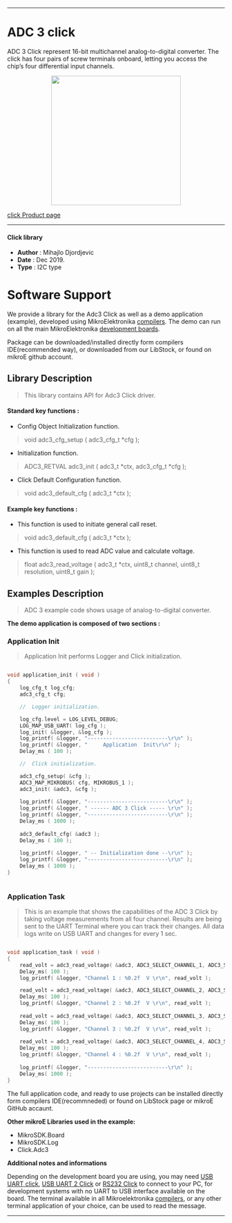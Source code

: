 
---
# ADC 3 click

ADC 3 Click represent 16-bit multichannel analog-to-digital converter. 
The click has four pairs of screw terminals onboard, letting you access the chip’s four differential input channels.

<p align="center">
  <img src="https://download.mikroe.com/images/click_for_ide/adc3_click.png" height=300px>
</p>

[click Product page](<https://www.mikroe.com/adc-3-click>)

---


#### Click library 

- **Author**        : Mihajlo Djordjevic
- **Date**          : Dec 2019.
- **Type**          : I2C type


# Software Support

We provide a library for the Adc3 Click 
as well as a demo application (example), developed using MikroElektronika 
[compilers](https://shop.mikroe.com/compilers). 
The demo can run on all the main MikroElektronika [development boards](https://shop.mikroe.com/development-boards).

Package can be downloaded/installed directly form compilers IDE(recommended way), or downloaded from our LibStock, or found on mikroE github account. 

## Library Description

> This library contains API for Adc3 Click driver.

#### Standard key functions :

- Config Object Initialization function.
> void adc3_cfg_setup ( adc3_cfg_t *cfg ); 
 
- Initialization function.
> ADC3_RETVAL adc3_init ( adc3_t *ctx, adc3_cfg_t *cfg );

- Click Default Configuration function.
> void adc3_default_cfg ( adc3_t *ctx );


#### Example key functions :

- This function is used to initiate general call reset.
> void adc3_default_cfg ( adc3_t *ctx );
 
- This function is used to read ADC value and calculate voltage.
> float adc3_read_voltage ( adc3_t *ctx, uint8_t channel, uint8_t resolution, uint8_t gain );

## Examples Description

> 
> ADC 3 example code shows usage of analog-to-digital converter.
> 

**The demo application is composed of two sections :**

### Application Init 

>
> Application Init performs Logger and Click initialization.
> 

```c

void application_init ( void )
{
    log_cfg_t log_cfg;
    adc3_cfg_t cfg;

    //  Logger initialization.

    log_cfg.level = LOG_LEVEL_DEBUG;
    LOG_MAP_USB_UART( log_cfg );
    log_init( &logger, &log_cfg );
    log_printf( &logger, "--------------------------\r\n" );
    log_printf( &logger, "     Application  Init\r\n" );
    Delay_ms ( 100 );

    //  Click initialization.

    adc3_cfg_setup( &cfg );
    ADC3_MAP_MIKROBUS( cfg, MIKROBUS_1 );
    adc3_init( &adc3, &cfg );
    
    log_printf( &logger, "--------------------------\r\n" );
    log_printf( &logger, " ------ ADC 3 Click ----- \r\n" );
    log_printf( &logger, "--------------------------\r\n" );
    Delay_ms ( 1000 );
    
    adc3_default_cfg( &adc3 );
    Delay_ms ( 100 );
    
    log_printf( &logger, " -- Initialization done --\r\n" );
    log_printf( &logger, "--------------------------\r\n" );
    Delay_ms ( 1000 );
}
  
```

### Application Task

>
> This is an example that shows the capabilities of the ADC 3 Click 
> by taking voltage measurements from all four channel. Results are being sent to the UART Terminal 
> where you can track their changes. All data logs write on USB UART and changes for every 1 sec.
> 

```c

void application_task ( void )
{
    read_volt = adc3_read_voltage( &adc3, ADC3_SELECT_CHANNEL_1, ADC3_SAMPLE_RATE_12, ADC3_PGA_GAIN_X1 );
    Delay_ms( 100 );
    log_printf( &logger, "Channel 1 : %0.2f  V \r\n", read_volt );

    read_volt = adc3_read_voltage( &adc3, ADC3_SELECT_CHANNEL_2, ADC3_SAMPLE_RATE_12, ADC3_PGA_GAIN_X1 );
    Delay_ms( 100 );
    log_printf( &logger, "Channel 2 : %0.2f  V \r\n", read_volt );
    
    read_volt = adc3_read_voltage( &adc3, ADC3_SELECT_CHANNEL_3, ADC3_SAMPLE_RATE_12, ADC3_PGA_GAIN_X1 );
    Delay_ms( 100 );
    log_printf( &logger, "Channel 3 : %0.2f  V \r\n", read_volt );
    
    read_volt = adc3_read_voltage( &adc3, ADC3_SELECT_CHANNEL_4, ADC3_SAMPLE_RATE_12, ADC3_PGA_GAIN_X1 );
    Delay_ms( 100 );
    log_printf( &logger, "Channel 4 : %0.2f  V \r\n", read_volt );
    
    log_printf( &logger, "--------------------------\r\n" );
    Delay_ms( 1000 );
}  

```

The full application code, and ready to use projects can be  installed directly form compilers IDE(recommneded) or found on LibStock page or mikroE GitHub accaunt.

**Other mikroE Libraries used in the example:** 

- MikroSDK.Board
- MikroSDK.Log
- Click.Adc3

**Additional notes and informations**

Depending on the development board you are using, you may need 
[USB UART click](https://shop.mikroe.com/usb-uart-click), 
[USB UART 2 Click](https://shop.mikroe.com/usb-uart-2-click) or 
[RS232 Click](https://shop.mikroe.com/rs232-click) to connect to your PC, for 
development systems with no UART to USB interface available on the board. The 
terminal available in all Mikroelektronika 
[compilers](https://shop.mikroe.com/compilers), or any other terminal application 
of your choice, can be used to read the message.



---
